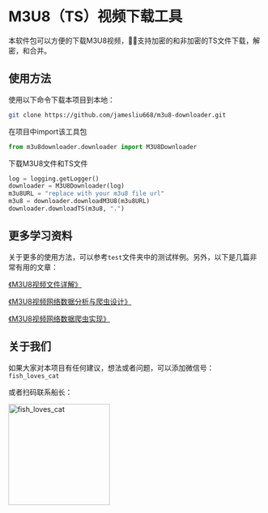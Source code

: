 # M3U8（TS）视频下载工具
本软件包可以方便的下载M3U8视频，支持加密的和非加密的TS文件下载，解密，和合并。

## 使用方法
使用以下命令下载本项目到本地：

```bash
git clone https://github.com/jamesliu668/m3u8-downloader.git
```

在项目中import该工具包

```python
from m3u8downloader.downloader import M3U8Downloader
```

下载M3U8文件和TS文件

```python
log = logging.getLogger()
downloader = M3U8Downloader(log)
m3u8URL = "replace with your m3u8 file url"
m3u8 = downloader.downloadM3U8(m3u8URL)
downloader.downloadTS(m3u8, ".")
```

## 更多学习资料
关于更多的使用方法，可以参考`test`文件夹中的测试样例。另外，以下是几篇非常有用的文章：

[《M3U8视频文件详解》](https://jmsliu.cn/others/m3u8%e6%b5%81%e8%a7%86%e9%a2%91%e6%95%b0%e6%8d%ae%e7%88%ac%e8%99%ab%e8%af%a6%e8%a7%a3%e4%b8%80%ef%bc%9am3u8%e8%a7%86%e9%a2%91%e6%96%87%e4%bb%b6%e8%af%a6%e8%a7%a3.html "M3U8视频文件详解")

[《M3U8视频网络数据分析与爬虫设计》](https://jmsliu.cn/others/m3u8%e6%b5%81%e8%a7%86%e9%a2%91%e6%95%b0%e6%8d%ae%e7%88%ac%e8%99%ab%e8%af%a6%e8%a7%a3%e4%ba%8c%ef%bc%9am3u8%e8%a7%86%e9%a2%91%e7%bd%91%e7%bb%9c%e6%95%b0%e6%8d%ae%e5%88%86%e6%9e%90%e4%b8%8e%e7%88%ac.html "M3U8视频网络数据分析与爬虫设计")

[《M3U8视频网络数据爬虫实现》](https://jmsliu.cn/others/m3u8%e6%b5%81%e8%a7%86%e9%a2%91%e6%95%b0%e6%8d%ae%e7%88%ac%e8%99%ab%e8%af%a6%e8%a7%a3%e4%b8%89%ef%bc%9am3u8%e8%a7%86%e9%a2%91%e7%bd%91%e7%bb%9c%e6%95%b0%e6%8d%ae%e7%88%ac%e8%99%ab%e5%ae%9e%e7%8e%b0.html "M3U8视频网络数据爬虫实现")

## 关于我们
如果大家对本项目有任何建议，想法或者问题，可以添加微信号：`fish_loves_cat`

或者扫码联系船长：

<img src="https://jmsliu.cn/wp-content/uploads/2019/06/qr.jpg" alt="fish_loves_cat" width="200" height="200">
